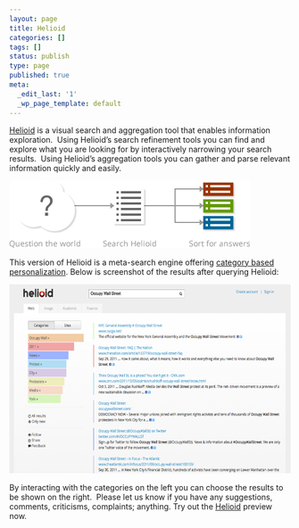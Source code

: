 ```yaml
---
layout: page
title: Helioid
categories: []
tags: []
status: publish
type: page
published: true
meta:
  _edit_last: '1'
  _wp_page_template: default
---
```

[Helioid](http://www.helioid.com) is a visual search and aggregation tool
that enables information exploration.  Using Helioid’s search refinement tools
you can find and explore what  you are looking for by interactively narrowing your search results.  Using Helioid’s aggregation tools you can gather and parse relevant information quickly and easily.

<p class="center"><img title="Helioid infographic"
src="/assets/images/helioid_infographic.png" alt="Helioid infographic"/></a>

<p>This version of Helioid is a meta-search engine offering <a
    href="http://www.helioid.com">category based personalization</a>. Below is
screenshot of the results after querying Helioid:</p>

<p class="center"><img title="Helioid screenshot"
src="/assets/images/helioid_screenshot.png" alt="Helioid screenshot"
width="600" height="339" /></a></p>

<p>By interacting with the categories on the left you can choose the results to
be shown on the right.  Please let us  know if you have any suggestions,
comments, criticisms, complaints; anything. Try out the <a
    href="http://www.helioid.com">Helioid</a> preview now.</p>
